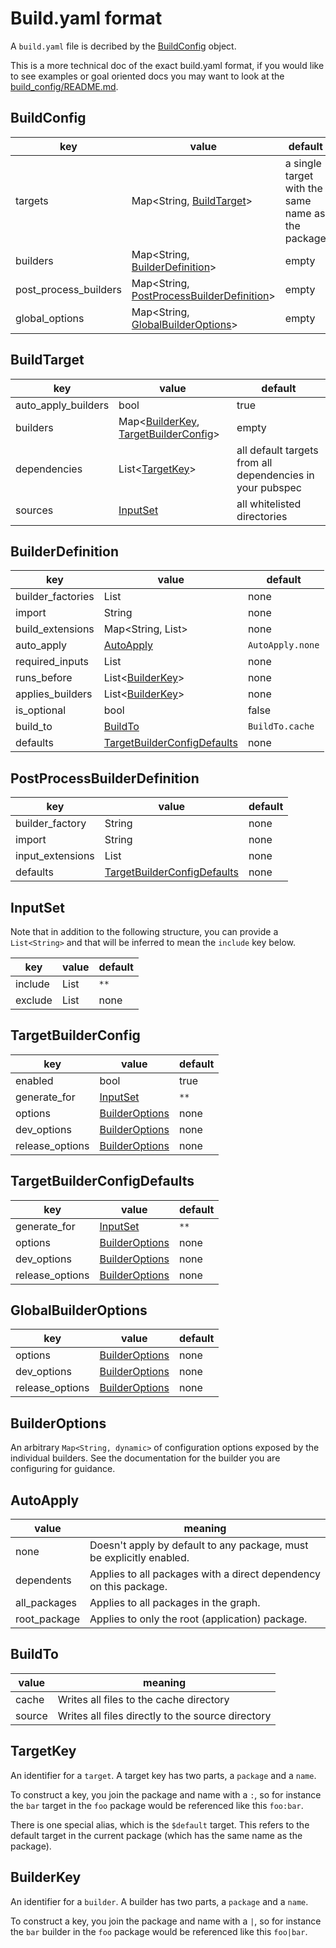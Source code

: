 # Build.yaml format

A `build.yaml` file is decribed by the [BuildConfig](#buildconfig) object.

This is a more technical doc of the exact build.yaml format, if you would like
to see examples or goal oriented docs you may want to look at the
[build_config/README.md](../build_config/README.md).

## BuildConfig

key | value | default
--- | --- | ---
targets | Map<String, [BuildTarget](#buildtarget)> | a single target with the same name as the package
builders | Map<String, [BuilderDefinition](#builderdefinition)> | empty
post_process_builders | Map<String, [PostProcessBuilderDefinition](#postprocessbuilderdefinition)> | empty
global_options | Map<String, [GlobalBuilderOptions](#globalBuilderOptions)> | empty

## BuildTarget

key | value | default
--- | --- | ---
auto_apply_builders | bool | true
builders | Map<[BuilderKey](#builderkey), [TargetBuilderConfig](#targetbuilderconfig)> | empty
dependencies | List<[TargetKey](#targetkey)> | all default targets from all dependencies in your pubspec
sources | [InputSet](#inputset) | all whitelisted directories

## BuilderDefinition

key | value | default
--- | --- | ---
builder_factories | List<String> | none
import | String | none
build_extensions | Map<String, List<String>> | none
auto_apply | [AutoApply](#autoapply) | `AutoApply.none`
required_inputs | List<String> | none
runs_before | List<[BuilderKey](#builderkey)> | none
applies_builders | List<[BuilderKey](#builderkey)> | none
is_optional | bool | false
build_to | [BuildTo](#buildto) | `BuildTo.cache`
defaults | [TargetBuilderConfigDefaults](#targetbuilderconfigdefaults) | none

## PostProcessBuilderDefinition

key | value | default
--- | --- | ---
builder_factory | String | none
import | String | none
input_extensions | List<String> | none
defaults | [TargetBuilderConfigDefaults](#targetbuilderconfigdefaults) | none

## InputSet

Note that in addition to the following structure, you can provide a
`List<String>` and that will be inferred to mean the `include` key below.

key | value | default
--- | --- | ---
include | List<String> | `**`
exclude | List<String> | none

## TargetBuilderConfig

key | value | default
--- | --- | ---
enabled | bool | true
generate_for | [InputSet](#inputset) | `**`
options | [BuilderOptions](#builderoptions) | none
dev_options | [BuilderOptions](#builderoptions) | none
release_options | [BuilderOptions](#builderoptions) | none

## TargetBuilderConfigDefaults

key | value | default
--- | --- | ---
generate_for | [InputSet](#inputset) | `**`
options | [BuilderOptions](#builderoptions) | none
dev_options | [BuilderOptions](#builderoptions) | none
release_options | [BuilderOptions](#builderoptions) | none

## GlobalBuilderOptions
key | value | default
--- | --- | ---
options | [BuilderOptions](#builderoptions) | none
dev_options | [BuilderOptions](#builderoptions) | none
release_options | [BuilderOptions](#builderoptions) | none

## BuilderOptions

An arbitrary `Map<String, dynamic>` of configuration options exposed by the
individual builders. See the documentation for the builder you are configuring
for guidance.

## AutoApply

value | meaning
--- | ---
none | Doesn't apply by default to any package, must be explicitly enabled.
dependents | Applies to all packages with a direct dependency on this package.
all_packages | Applies to all packages in the graph.
root_package | Applies to only the root (application) package.

## BuildTo

value | meaning
--- | ---
cache | Writes all files to the cache directory
source | Writes all files directly to the source directory

## TargetKey

An identifier for a `target`. A target key has two parts, a `package` and a
`name`.

To construct a key, you join the package and name with a `:`, so for instance
the `bar` target in the `foo` package would be referenced like this `foo:bar`.

There is one special alias, which is the `$default` target. This refers
to the default target in the current package (which has the same name as the
package).

## BuilderKey

An identifier for a `builder`. A builder has two parts, a `package` and a
`name`.

To construct a key, you join the package and name with a `|`, so for instance
the `bar` builder in the `foo` package would be referenced like this `foo|bar`.
